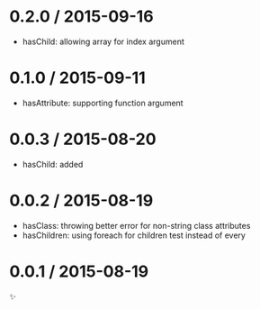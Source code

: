 
0.2.0 / 2015-09-16
==================

  * hasChild: allowing array for index argument

0.1.0 / 2015-09-11
==================

  * hasAttribute: supporting function argument

0.0.3 / 2015-08-20
==================

  * hasChild: added

0.0.2 / 2015-08-19
==================

  * hasClass: throwing better error for non-string class attributes
  * hasChildren: using foreach for children test instead of every

0.0.1 / 2015-08-19
==================

:sparkles:
